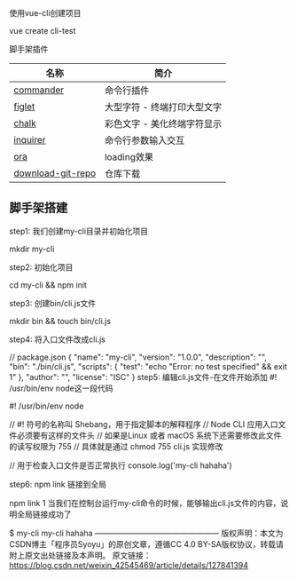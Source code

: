 使用vue-cli创建项目

vue create cli-test

脚手架插件

| 名称                                                         | 简介                        |
| ------------------------------------------------------------ | --------------------------- |
| [commander](https://www.npmjs.com/package/commander)         | 命令行插件                  |
| [figlet](https://www.npmjs.com/package/figlet)               | 大型字符 - 终端打印大型文字 |
| [chalk](https://www.npmjs.com/package/chalk)                 | 彩色文字 - 美化终端字符显示 |
| [inquirer](https://www.npmjs.com/package/inquirer)           | 命令行参数输入交互          |
| [ora](https://www.npmjs.com/package/ora)                     | loading效果                 |
| [download-git-repo](https://www.npmjs.com/package/download-git-repo) | 仓库下载                    |

## 脚手架搭建

step1: 我们创建my-cli目录并初始化项目

mkdir my-cli

step2: 初始化项目

cd my-cli && npm init

step3: 创建bin/cli.js文件

mkdir bin && touch bin/cli.js

step4: 将入口文件改成cli.js

// package.json
{
  "name": "my-cli",
  "version": "1.0.0",
  "description": "",
  "bin": "./bin/cli.js",
  "scripts": {
    "test": "echo \"Error: no test specified\" && exit 1"
  },
  "author": "",
  "license": "ISC"
}
step5: 编辑cli.js文件-在文件开始添加 #! /usr/bin/env node这一段代码

#! /usr/bin/env node

// #! 符号的名称叫 Shebang，用于指定脚本的解释程序
// Node CLI 应用入口文件必须要有这样的文件头
// 如果是Linux 或者 macOS 系统下还需要修改此文件的读写权限为 755
// 具体就是通过 chmod 755 cli.js 实现修改

// 用于检查入口文件是否正常执行
console.log('my-cli hahaha')


step6: npm link 链接到全局

npm link
1
当我们在控制台运行my-cli命令的时候，能够输出cli.js文件的内容，说明全局链接成功了

$ my-cli
my-cli hahaha
————————————————
版权声明：本文为CSDN博主「程序员Syoyu」的原创文章，遵循CC 4.0 BY-SA版权协议，转载请附上原文出处链接及本声明。
原文链接：https://blog.csdn.net/weixin_42545469/article/details/127841394